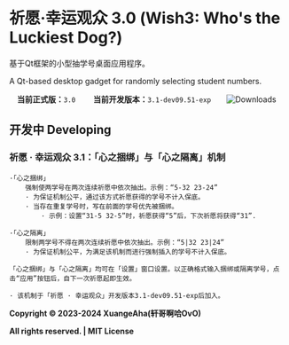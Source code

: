 # 祈愿·幸运观众 3.0 (Wish3: Who's the Luckiest Dog?)

基于Qt框架的小型抽学号桌面应用程序。  

A Qt-based desktop gadget for randomly selecting student numbers.

&emsp;**当前正式版：**`3.0` &emsp;&emsp;**当前开发版本：**`3.1-dev09.51-exp`&emsp;&emsp;![Downloads](https://vsmarketplacebadges.dev/downloads/xuangeaha.wish3-whos-the-luckiest-dog.svg)

## 开发中 Developing

### 祈愿 · 幸运观众 3.1：「心之捆绑」与「心之隔离」机制

    ·「心之捆绑」
        强制使两学号在两次连续祈愿中依次抽出。示例：“5-32 23-24”
        · 为保证机制公平，通过该方式祈愿获得的学号不计入保底。
        · 当存在重复学号时，写在前面的学号优先被捆绑。
            · 示例：设置“31-5 32-5”时，祈愿获得“5”后，下次祈愿将获得“31”.

    ·「心之隔离」
        限制两学号不得在两次连续祈愿中依次抽出。示例：“5|32 23|24”
        · 为保证机制公平，为满足该机制而进行强制插入的学号不计入保底。

    「心之捆绑」与「心之隔离」均可在「设置」窗口设置。以正确格式输入捆绑或隔离学号，点击“应用”按钮后，自下一次祈愿起即生效。
    
    · 该机制于「祈愿 · 幸运观众」开发版本3.1-dev09.51-exp后加入。

**Copyright © 2023-2024 XuangeAha(轩哥啊哈OvO)**

**All rights reserved. | MIT License**
